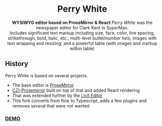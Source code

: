 



<h1 align="center">Perry White</h1>

<div align="center">
  <strong>WYSIWYG editor based on ProseMirror & React</strong>  <i>Perry White</i> was the newspaper editor for Clark Kent in SuperMan.
</div>
<div align="center">
  Includes significant text markup including size, face, color, line spacing, strikethrough, bold, italic, etc.; multi-level bullet/number lists; images with text wrapping and resizing; and a powerful table (with images and markup within table)
</div>


## History

Perry White is based on several projects.

* The base editor is [ProseMirror](https://prosemirror.net).
* [CZI-Prosemirror](https://github.com/chanzuckerberg/czi-prosemirror) built on top of that and added React rendering
* That was extended further by the [Licit Editor](https://github.com/MO-Movia/licit)
* This fork converts from flow to Typescript, adds a few plugins and removes several that were not wanted

### [DEMO](https://nathanstitt.github.io/perry-white/?pg=405335a3-7cff-4df2-a9ad-29062a4af261@8.14:95497188-90c9-4aff-9446-222d4d6f9743@9)
